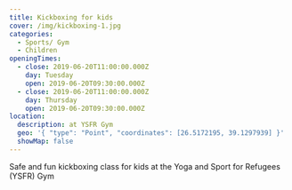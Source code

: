 ```yaml
---
title: Kickboxing for kids
cover: /img/kickboxing-1.jpg
categories:
  - Sports/ Gym
  - Children
openingTimes:
  - close: 2019-06-20T11:00:00.000Z
    day: Tuesday
    open: 2019-06-20T09:30:00.000Z
  - close: 2019-06-20T11:00:00.000Z
    day: Thursday
    open: 2019-06-20T09:30:00.000Z
location:
  description: at YSFR Gym
  geo: '{ "type": "Point", "coordinates": [26.5172195, 39.1297939] }'
  showMap: false
---
```

Safe and fun kickboxing class for kids at the Yoga and Sport for Refugees (YSFR) Gym
